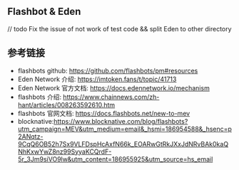 ## Flashbot & Eden

// todo
Fix the issue of not work of test code && split Eden to other directory

## 参考链接

- flashbots github: https://github.com/flashbots/pm#resources  
- Eden Network 介绍: https://imtoken.fans/t/topic/41713
- Eden Network 官方文档: https://docs.edennetwork.io/mechanism  
- flashbots 介绍: https://www.chainnews.com/zh-hant/articles/008263592610.htm  
- flashbots 官网文档: https://docs.flashbots.net/new-to-mev  
- blocknative:https://www.blocknative.com/blog/flashbots?utm_campaign=MEV&utm_medium=email&_hsmi=186954588&_hsenc=p2ANqtz-9CqQ6OB52h7Sx9VLFDspHcAxfN66k_EOARwGtRkJXxJdNRvBAk0kaQNhKxwYwZ8nz99SyyaKCQrdF-5r_3Jm9siVO9lw&utm_content=186955925&utm_source=hs_email
